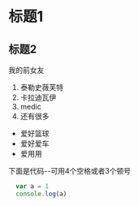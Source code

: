 # 标题1
## 标题2
我的前女友
1. 泰勒史薇芙特
2. 卡拉迪瓦伊
3. medic
4. 还有很多
* 爱好篮球
* 爱好爱车
* 爱用用

下面是代码--可用4个空格或者3个顿号
```JavaScript
  var a = 1
  console.log(a)
```
